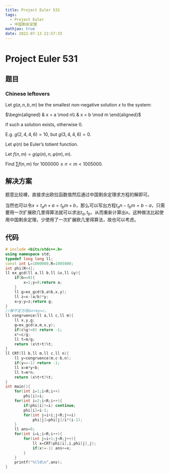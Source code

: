 ```yaml
---
title: Project Euler 531
tags:
  - Project Euler
  - 中国剩余定理
mathjax: true
date: 2022-07-13 22:57:33
---
```


<escape><!-- more --></escape>

# Project Euler 531

## 题目

### Chinese leftovers

Let $g(a,n,b,m)$ be the smallest non-negative solution $x$ to the system:

$\begin{aligned}
& x = a \mod n\\
& x = b \mod m
\end{aligned}$

if such a solution exists, otherwise $0$.

E.g. $g(2,4,4,6)=10$, but $g(3,4,4,6)=0$.

Let $\varphi(n)$ be Euler’s totient function.

Let $f(n,m)=g(\varphi(n),n,\varphi(m),m)$.

Find $\sum f(n,m)$ for $1000000 \le n < m < 1005000$.

## 解决方案

题意比较裸，直接求出欧拉函数值然后通过中国剩余定理求方程的解即可。

当然也可以令$x=t_an+a=t_bm+b$，那么可以写出方程$t_an-t_bm=b-a$，只需要用一次扩展欧几里得算法就可以求出$t_a,t_b$，从而重新计算出$x$。这种做法比起使用中国剩余定理，少使用了一次扩展欧几里得算法，故也可以考虑。

## 代码

```C++
# include <bits/stdc++.h>
using namespace std;
typedef long long ll;
const int L=1000000,R=1005000;
int phi[R+4];
ll ex_gcd(ll a,ll b,ll &x,ll &y){
    if(b==0){
        x=1;y=0;return a;
    }
    ll g=ex_gcd(b,a%b,x,y);
    ll z=x-(a/b)*y;
    x=y;y=z;return g;
}
//解不定方程ax+my=c。
ll congruence(ll a,ll c,ll m){
    ll x,y,g;
    g=ex_gcd(a,m,x,y);
    if(c%g!=0) return -1;
    x*=c/g;
    ll t=m/g;
    return (x%t+t)%t;
}
ll CRT(ll b,ll m,ll c,ll n){
    ll y=congruence(m,c-b,n);
    if(y==-1) return -1;
    ll x=m*y+b;
    ll t=m*n;
    return (x%t+t)%t;
}
int main(){
    for(int i=1;i<R;i++)
        phi[i]=i;
    for(int i=2;i<R;i++){
        if(phi[i]!=i) continue;
        phi[i]=i-1;
        for(int j=i+i;j<R;j+=i)
            phi[j]=phi[j]/i*(i-1);
    }
    ll ans=0;
    for(int i=L;i<R;i++){
        for(int j=i+1;j<R;j++){
            ll x=CRT(phi[i],i,phi[j],j);
            if(x!=-1) ans+=x;
        }
    }
    printf("%lld\n",ans);
}

```
